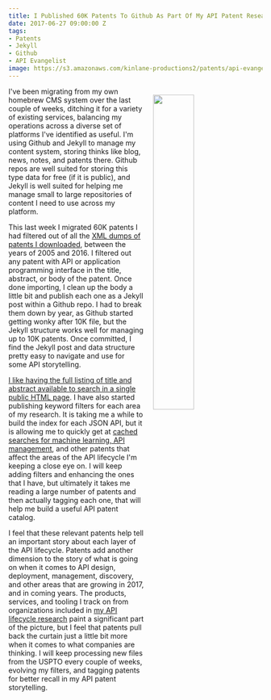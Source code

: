 ```yaml
---
title: I Published 60K Patents To Github As Part Of My API Patent Research
date: 2017-06-27 09:00:00 Z
tags:
- Patents
- Jekyll
- Github
- API Evangelist
image: https://s3.amazonaws.com/kinlane-productions2/patents/api-evangelist-patent-listing-screenshot.png
---
```


<p><a href="http://patents.apievangelist.com/#Patents"><img src="https://s3.amazonaws.com/kinlane-productions2/patents/api-evangelist-patent-listing-screenshot.png" align="right" width="40%" style="padding: 15px;" /></a></p>I've been migrating from my own homebrew CMS system over the last couple of weeks, ditching it for a variety of existing services, balancing my operations across a diverse set of platforms I've identified as useful. I'm using Github and Jekyll to manage my content system, storing thinks like blog, news, notes, and patents there. Github repos are well suited for storing this type data for free (if it is public), and Jekyll is well suited for helping me manage small to large repositories of content I need to use across my platform.

This last week I migrated 60K patents I had filtered out of all the [XML dumps of patents I downloaded](http://patents.reedtech.com/pgrbft.php), between the years of 2005 and 2016. I filtered out any patent with API or application programming interface in the title, abstract, or body of the patent. Once done importing, I clean up the body a little bit and publish each one as a Jekyll post within a Github repo. I had to break them down by year, as Github started getting wonky after 10K file, but the Jekyll structure works well for managing up to 10K patents. Once committed, I find the Jekyll post and data structure pretty easy to navigate and use for some API storytelling.

[I like having the full listing of title and abstract available to search in a single public HTML page](http://patents.apievangelist.com/#Patents). I have also started publishing keyword filters for each area of my research. It is taking me a while to build the index for each JSON API, but it is allowing me to quickly get at [cached searches for machine learning, API management](http://patents.apievangelist.com/#Patents), and other patents that affect the areas of the API lifecycle I'm keeping a close eye on. I will keep adding filters and enhancing the ones that I have, but ultimately it takes me reading a large number of patents and then actually tagging each one, that will help me build a useful API patent catalog.

I feel that these relevant patents help tell an important story about each layer of the API lifecycle. Patents add another dimension to the story of what is going on when it comes to API design, deployment, management, discovery, and other areas that are growing in 2017, and in coming years. The products, services, and tooling I track on from organizations included in [my API lifecycle research](http://apievangelist.com/api-lifecycle/) paint a significant part of the picture, but I feel that patents pull back the curtain just a little bit more when it comes to what companies are thinking. I will keep processing new files from the USPTO every couple of weeks, evolving my filters, and tagging patents for better recall in my API patent storytelling.
